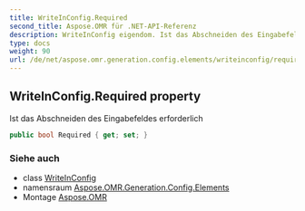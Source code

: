 ```yaml
---
title: WriteInConfig.Required
second_title: Aspose.OMR für .NET-API-Referenz
description: WriteInConfig eigendom. Ist das Abschneiden des Eingabefeldes erforderlich
type: docs
weight: 90
url: /de/net/aspose.omr.generation.config.elements/writeinconfig/required/
---
```

## WriteInConfig.Required property

Ist das Abschneiden des Eingabefeldes erforderlich

```csharp
public bool Required { get; set; }
```

### Siehe auch

* class [WriteInConfig](../)
* namensraum [Aspose.OMR.Generation.Config.Elements](../../writeinconfig/)
* Montage [Aspose.OMR](../../../)


